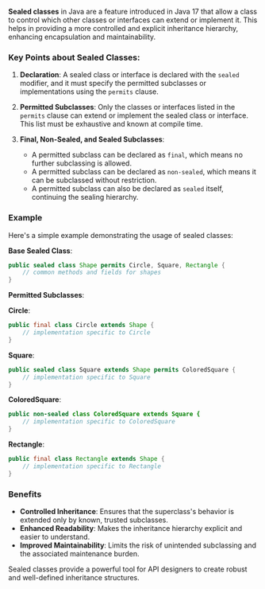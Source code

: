 **Sealed classes** in Java are a feature introduced in Java 17 that allow a class to control which other classes or interfaces can extend or implement it. This helps in providing a more controlled and explicit inheritance hierarchy, enhancing encapsulation and maintainability.

### Key Points about Sealed Classes:

1. **Declaration**: A sealed class or interface is declared with the `sealed` modifier, and it must specify the permitted subclasses or implementations using the `permits` clause.

2. **Permitted Subclasses**: Only the classes or interfaces listed in the `permits` clause can extend or implement the sealed class or interface. This list must be exhaustive and known at compile time.

3. **Final, Non-Sealed, and Sealed Subclasses**:
    - A permitted subclass can be declared as `final`, which means no further subclassing is allowed.
    - A permitted subclass can be declared as `non-sealed`, which means it can be subclassed without restriction.
    - A permitted subclass can also be declared as `sealed` itself, continuing the sealing hierarchy.

### Example

Here's a simple example demonstrating the usage of sealed classes:

**Base Sealed Class**:
```java
public sealed class Shape permits Circle, Square, Rectangle {
    // common methods and fields for shapes
}
```

**Permitted Subclasses**:

**Circle**:
```java
public final class Circle extends Shape {
    // implementation specific to Circle
}
```

**Square**:
```java
public sealed class Square extends Shape permits ColoredSquare {
    // implementation specific to Square
}
```

**ColoredSquare**:
```java
public non-sealed class ColoredSquare extends Square {
    // implementation specific to ColoredSquare
}
```

**Rectangle**:
```java
public final class Rectangle extends Shape {
    // implementation specific to Rectangle
}
```

### Benefits

- **Controlled Inheritance**: Ensures that the superclass's behavior is extended only by known, trusted subclasses.
- **Enhanced Readability**: Makes the inheritance hierarchy explicit and easier to understand.
- **Improved Maintainability**: Limits the risk of unintended subclassing and the associated maintenance burden.

Sealed classes provide a powerful tool for API designers to create robust and well-defined inheritance structures.